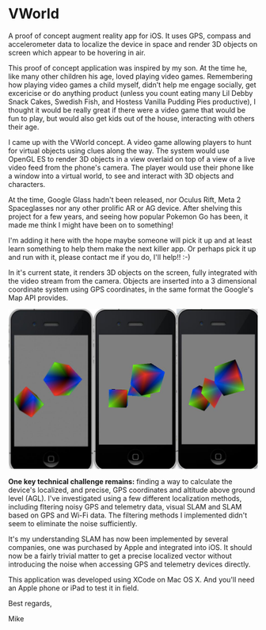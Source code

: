 # VWorld
A proof of concept augment reality app for iOS.  It uses GPS, compass and accelerometer data to localize the device in space and render 3D objects on screen which appear to be hovering in air.

This proof of concept application was inspired by my son.  At the time he, like many other children his age, loved playing video games.   Remembering how playing video games a child myself, didn't help me engage socially, get excericise or do anything product (unless you count eating many Lil Debby Snack Cakes, Swedish Fish, and Hostess Vanilla Pudding Pies productive), I thought it would be really great if there were a video game that would be fun to play, but would also get kids out of the house, interacting with others their age.  

I came up with the VWorld concept.  A video game allowing players to hunt for virtual objects using clues along the way.  The system would use OpenGL ES to render 3D objects in a view overlaid on top of a view of a live video feed from the phone's camera.  The player would use their phone like a window into a virtual world, to see and interact with 3D objects and characters.  

At the time, Google Glass hadn't been released, nor Oculus Rift, Meta 2 Spaceglasses nor any other prolific AR or AG device.  After shelving this project for a few years, and seeing how popular Pokemon Go has been, it made me think I might have been on to something!  

I'm adding it here with the hope maybe someone will pick it up and at least learn something to help them make the next killer app.  Or perhaps pick it up and run with it, please contact me if you do, I'll help!!  :-)

In it's current state, it renders 3D objects on the screen, fully integrated with the video stream from the camera.  Objects are inserted into a 3 dimensional coordinate system using GPS coordinates, in the same format the Google's Map API provides.

![3D objects rotating in a Geographic Coordinate System](https://github.com/mellertson/VWorld/blob/master/assets/3-screens-3d-shapes-rotating.jpg)

**One key technical challenge remains:** finding a way to calculate the device's localized, and precise, GPS coordinates and altitude above ground level (AGL).  I've investigated using a few different localization methods, including fltering noisy GPS and telemetry data, visual SLAM and SLAM based on GPS and Wi-Fi data.  The filtering methods I implemented didn't seem to eliminate the noise sufficiently.  

It's my understanding SLAM has now been implemented by several companies, one was purchased by Apple and integrated into iOS.  It should now be a fairly trivial matter to get a precise localized vector without introducing the noise when accessing GPS and telemetry devices directly.  

This application was developed using XCode on Mac OS X.  And you'll need an Apple phone or iPad to test it in field.  

Best regards,

Mike
